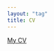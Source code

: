 ```yaml
---
layout: "tag"
title: CV
---
```


[My CV](https://github.com/mlares/mlares.github.io/blob/master/documents/cv.pdf)


